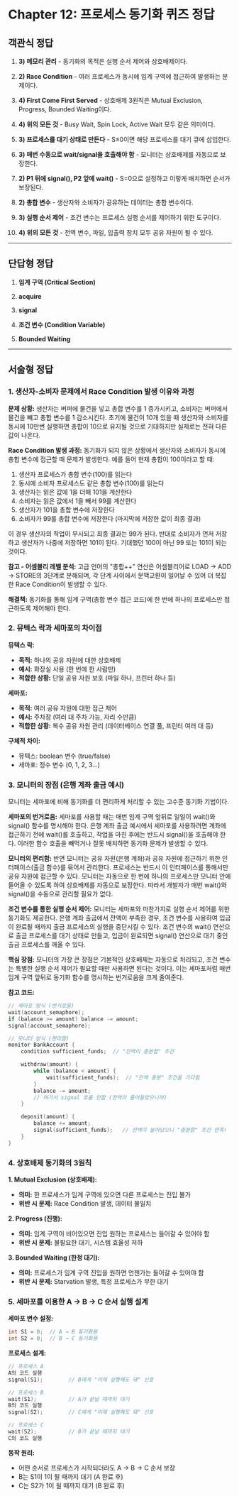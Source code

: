 # Chapter 12: 프로세스 동기화 퀴즈 정답

## 객관식 정답

1. **3) 메모리 관리** - 동기화의 목적은 실행 순서 제어와 상호배제이다.

2. **2) Race Condition** - 여러 프로세스가 동시에 임계 구역에 접근하여 발생하는 문제이다.

3. **4) First Come First Served** - 상호배제 3원칙은 Mutual Exclusion, Progress, Bounded Waiting이다.

4. **4) 위의 모든 것** - Busy Wait, Spin Lock, Active Wait 모두 같은 의미이다.

5. **3) 프로세스를 대기 상태로 만든다** - S≤0이면 해당 프로세스를 대기 큐에 삽입한다.

6. **3) 매번 수동으로 wait/signal을 호출해야 함** - 모니터는 상호배제를 자동으로 보장한다.

7. **2) P1 뒤에 signal(), P2 앞에 wait()** - S=0으로 설정하고 이렇게 배치하면 순서가 보장된다.

8. **2) 총합 변수** - 생산자와 소비자가 공유하는 데이터는 총합 변수이다.

9. **3) 실행 순서 제어** - 조건 변수는 프로세스 실행 순서를 제어하기 위한 도구이다.

10. **4) 위의 모든 것** - 전역 변수, 파일, 입출력 장치 모두 공유 자원이 될 수 있다.

---

## 단답형 정답

1. **임계 구역 (Critical Section)**

2. **acquire**

3. **signal**

4. **조건 변수 (Condition Variable)**

5. **Bounded Waiting**

---

## 서술형 정답

### 1. 생산자-소비자 문제에서 Race Condition 발생 이유와 과정

**문제 상황:**
생산자는 버퍼에 물건을 넣고 총합 변수를 1 증가시키고, 소비자는 버퍼에서 물건을 빼고 총합 변수를 1 감소시킨다. 초기에 물건이 10개 있을 때 생산자와 소비자를 동시에 10만번 실행하면 총합이 10으로 유지될 것으로 기대하지만 실제로는 전혀 다른 값이 나온다.

**Race Condition 발생 과정:**
동기화가 되지 않은 상황에서 생산자와 소비자가 동시에 총합 변수에 접근할 때 문제가 발생한다. 예를 들어 현재 총합이 100이라고 할 때:

1. 생산자 프로세스가 총합 변수(100)를 읽는다
2. 동시에 소비자 프로세스도 같은 총합 변수(100)를 읽는다
3. 생산자는 읽은 값에 1을 더해 101을 계산한다
4. 소비자는 읽은 값에서 1을 빼서 99를 계산한다
5. 생산자가 101을 총합 변수에 저장한다
6. 소비자가 99를 총합 변수에 저장한다 (마지막에 저장한 값이 최종 결과)

이 경우 생산자의 작업이 무시되고 최종 결과는 99가 된다. 반대로 소비자가 먼저 저장하고 생산자가 나중에 저장하면 101이 된다. 기대했던 100이 아닌 99 또는 101이 되는 것이다.

**참고 - 어셈블리 레벨 분석:**
고급 언어의 "총합++" 연산은 어셈블리어로 LOAD → ADD → STORE의 3단계로 분해되며, 각 단계 사이에서 문맥교환이 일어날 수 있어 더 복잡한 Race Condition이 발생할 수 있다.

**해결책:**
동기화를 통해 임계 구역(총합 변수 접근 코드)에 한 번에 하나의 프로세스만 접근하도록 제어해야 한다.

### 2. 뮤텍스 락과 세마포의 차이점

**뮤텍스 락:**

- **목적:** 하나의 공유 자원에 대한 상호배제
- **예시:** 화장실 사용 (한 번에 한 사람만)
- **적합한 상황:** 단일 공유 자원 보호 (파일 하나, 프린터 하나 등)

**세마포:**

- **목적:** 여러 공유 자원에 대한 접근 제어
- **예시:** 주차장 (여러 대 주차 가능, 자리 수만큼)
- **적합한 상황:** 복수 공유 자원 관리 (데이터베이스 연결 풀, 프린터 여러 대 등)

**구체적 차이:**

- 뮤텍스: boolean 변수 (true/false)
- 세마포: 정수 변수 (0, 1, 2, 3...)

### 3. 모니터의 장점 (은행 계좌 출금 예시)

모니터는 세마포에 비해 동기화를 더 편리하게 처리할 수 있는 고수준 동기화 기법이다.

**세마포의 번거로움:**
세마포를 사용할 때는 매번 임계 구역 앞뒤로 일일이 wait()와 signal() 함수를 명시해야 한다. 은행 계좌 출금 예시에서 세마포를 사용하려면 계좌에 접근하기 전에 wait()를 호출하고, 작업을 마친 후에는 반드시 signal()을 호출해야 한다. 이러한 함수 호출을 빼먹거나 잘못 배치하면 동기화 문제가 발생할 수 있다.

**모니터의 편리함:**
반면 모니터는 공유 자원(은행 계좌)과 공유 자원에 접근하기 위한 인터페이스(출금 함수)를 묶어서 관리한다. 프로세스는 반드시 이 인터페이스를 통해서만 공유 자원에 접근할 수 있다. 모니터는 자동으로 한 번에 하나의 프로세스만 모니터 안에 들어올 수 있도록 하여 상호배제를 자동으로 보장한다. 따라서 개발자가 매번 wait()와 signal()을 수동으로 관리할 필요가 없다.

**조건 변수를 통한 실행 순서 제어:**
모니터는 세마포와 마찬가지로 실행 순서 제어를 위한 동기화도 제공한다. 은행 계좌 출금에서 잔액이 부족한 경우, 조건 변수를 사용하여 입금이 완료될 때까지 출금 프로세스의 실행을 중단시킬 수 있다. 조건 변수의 wait() 연산으로 출금 프로세스를 대기 상태로 만들고, 입금이 완료되면 signal() 연산으로 대기 중인 출금 프로세스를 깨울 수 있다.

**핵심 장점:**
모니터의 가장 큰 장점은 기본적인 상호배제는 자동으로 처리되고, 조건 변수는 특별한 실행 순서 제어가 필요할 때만 사용하면 된다는 것이다. 이는 세마포처럼 매번 임계 구역 앞뒤로 동기화 함수를 명시하는 번거로움을 크게 줄여준다.

**참고 코드:**

```c
// 세마포 방식 (번거로움)
wait(account_semaphore);
if (balance >= amount) balance -= amount;
signal(account_semaphore);

// 모니터 방식 (편리함)
monitor BankAccount {
    condition sufficient_funds;  // "잔액이 충분함" 조건

    withdraw(amount) {
        while (balance < amount) {
            wait(sufficient_funds);  // "잔액 충분" 조건을 기다림
        }
        balance -= amount;
        // 여기서 signal 호출 안함 (잔액이 줄어들었으니까)
    }

    deposit(amount) {
        balance += amount;
        signal(sufficient_funds);   // 잔액이 늘어났으니 "충분함" 조건 만족!
    }
}
```

### 4. 상호배제 동기화의 3원칙

**1. Mutual Exclusion (상호배제):**

- **의미:** 한 프로세스가 임계 구역에 있으면 다른 프로세스는 진입 불가
- **위반 시 문제:** Race Condition 발생, 데이터 불일치

**2. Progress (진행):**

- **의미:** 임계 구역이 비어있으면 진입 원하는 프로세스는 들어갈 수 있어야 함
- **위반 시 문제:** 불필요한 대기, 시스템 효율성 저하

**3. Bounded Waiting (한정 대기):**

- **의미:** 프로세스가 임계 구역 진입을 원하면 언젠가는 들어갈 수 있어야 함
- **위반 시 문제:** Starvation 발생, 특정 프로세스가 무한 대기

### 5. 세마포를 이용한 A → B → C 순서 실행 설계

**세마포 변수 설정:**

```c
int S1 = 0;  // A → B 동기화용
int S2 = 0;  // B → C 동기화용
```

**프로세스 설계:**

```c
// 프로세스 A
A의 코드 실행
signal(S1);        // B에게 "이제 실행해도 돼" 신호

// 프로세스 B
wait(S1);          // A가 끝날 때까지 대기
B의 코드 실행
signal(S2);        // C에게 "이제 실행해도 돼" 신호

// 프로세스 C
wait(S2);          // B가 끝날 때까지 대기
C의 코드 실행
```

**동작 원리:**

- 어떤 순서로 프로세스가 시작되더라도 A → B → C 순서 보장
- B는 S1이 1이 될 때까지 대기 (A 완료 후)
- C는 S2가 1이 될 때까지 대기 (B 완료 후)
